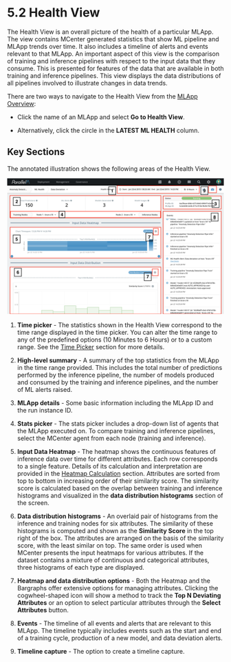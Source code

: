 5.2 Health View
===============

The Health View is an overall picture
of the health of a particular MLApp. The view contains MCenter generated
statistics that show ML pipeline and MLApp trends over time. It also
includes a timeline of alerts and events relevant to that MLApp. An
important aspect of this view is the comparison of training and
inference pipelines with respect to the input data that they consume.
This is presented for features of the data that are
available in both training and inference pipelines. This
view displays the data distributions of all pipelines involved to
illustrate changes in data trends.

There are two ways to navigate to the Health View from the
[MLApp Overview](./5_1.md):

- Click the name of an MLApp and select **Go to Health View**.

-  Alternatively, click the circle in the **LATEST ML HEALTH**
column.

Key Sections
-----------------------------

The annotated illustration shows the following areas of the Health View.

![](./images/5/2/media/image2.png)

1) **Time picker** - The statistics shown in the Health View
    correspond to the time range displayed in the time picker. You
    can alter the time range to any of the predefined options (10
    Minutes to 6 Hours) or to a custom range. See the [Time Picker](./5_4.md)
    section for more details.

2) **High-level summary** - A summary of the top statistics from the
    MLApp in the time range provided. This includes the total number of
    predictions performed by the inference pipeline, the number of models
    produced and consumed by the training and inference pipelines, and
    the number of ML alerts raised.

3) **MLApp details** - Some basic information including the MLApp ID and the
    run instance ID.

4) **Stats picker** - The stats picker includes a drop-down list
    of agents that the MLApp executed on. To compare training and
    inference pipelines, select the MCenter agent from each node
    (training and inference).

5) **Input Data Heatmap** - The heatmap shows the
    continuous features of inference data
    over time for different attributes. Each row corresponds
    to a single feature. Details of its calculation and interpretation are
    provided in the [Heatmap Calculation](./appendix_1.md) section. Attributes are sorted from
    top to bottom in increasing order of their similarity score.
    The similarity score is calculated based on the overlap between training
    and inference histograms and visualized in the
    **data distribution histograms** section of the screen.

6) **Data distribution histograms** - An overlaid pair of
    histograms from the inference and training nodes for six attributes.
    The similarity of these histograms is computed and shown as the
    **Similarity Score** in the top right of the box. The attributes are
    arranged on the basis of the similarity score, with the least
    similar on top. The same order is used when MCenter
    presents the input heatmaps for various attributes. If the dataset
    contains a mixture of continuous and categorical attributes, three
    histograms of each type are displayed.

7) **Heatmap and data distribution options** - Both the Heatmap and the Bargraphs offer
    extensive options for managing attributes. Clicking the cogwheel-shaped icon will show a
    method to track the **Top N Deviating Attributes** or an option to
    select particular attributes through the **Select Attributes** button.

8) **Events** - The timeline of all events and alerts that are relevant
    to this MLApp. The timeline typically includes events such as the
    start and end of a training cycle, production of a new model, and
    data deviation alerts.

9) **Timeline capture** - The option to
    create a timeline capture.
